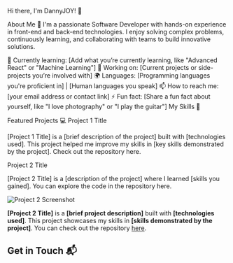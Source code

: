 
Hi there, I'm DannyJOY! 👋

About Me 🚀
I'm a passionate Software Developer with hands-on experience in front-end and back-end technologies. I enjoy solving complex problems, continuously learning, and collaborating with teams to build innovative solutions.

🌱 Currently learning: [Add what you’re currently learning, like "Advanced React" or "Machine Learning"]
🔭 Working on: [Current projects or side-projects you’re involved with]
🌍 Languages: [Programming languages you're proficient in] | [Human languages you speak]
📫 How to reach me: [your email address or contact link]
⚡ Fun fact: [Share a fun fact about yourself, like "I love photography" or "I play the guitar"]
My Skills 🧠


Featured Projects 💻
Project 1 Title

[Project 1 Title] is a [brief description of the project] built with [technologies used]. This project helped me improve my skills in [key skills demonstrated by the project]. Check out the repository here.

Project 2 Title

[Project 2 Title] is a [description of the project] where I learned [skills you gained]. You can explore the code in the repository here.

![Project 2 Screenshot](project_2_screenshot_url)

**[Project 2 Title]** is a **[brief project description]** built with **[technologies used]**. This project showcases my skills in **[skills demonstrated by the project]**. You can check out the repository [here](project_2_repository_link).

## Get in Touch 📬


